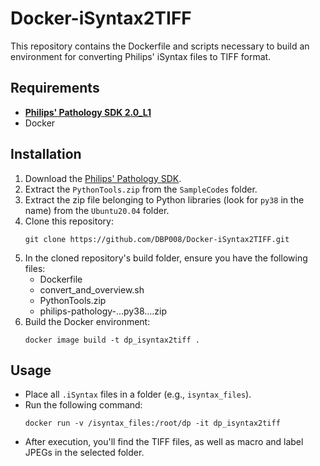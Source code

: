 # Docker-iSyntax2TIFF

This repository contains the Dockerfile and scripts necessary to build an environment for converting Philips' iSyntax files to TIFF format.

## Requirements
- [**Philips' Pathology SDK 2.0_L1**](https://www.openpathology.philips.com/)
- Docker

## Installation

1. Download the [Philips' Pathology SDK](https://www.openpathology.philips.com/).
2. Extract the `PythonTools.zip` from the `SampleCodes` folder.
3. Extract the zip file belonging to Python libraries (look for `py38` in the name) from the `Ubuntu20.04` folder.
4. Clone this repository:
   ```
   git clone https://github.com/DBP008/Docker-iSyntax2TIFF.git
   ```
5. In the cloned repository's build folder, ensure you have the following files:
   - Dockerfile
   - convert_and_overview.sh
   - PythonTools.zip
   - philips-pathology-...py38....zip
6. Build the Docker environment:
   ```
   docker image build -t dp_isyntax2tiff .
   ```

## Usage

- Place all `.iSyntax` files in a folder (e.g., `isyntax_files`).
- Run the following command:
  ```
  docker run -v /isyntax_files:/root/dp -it dp_isyntax2tiff
  ```
- After execution, you'll find the TIFF files, as well as macro and label JPEGs in the selected folder.
